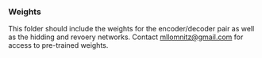 ### Weights
  This folder should include the weights for the encoder/decoder pair as well as the hidding and revoery networks.  Contact mllomnitz@gmail.com for access to pre-trained weights.